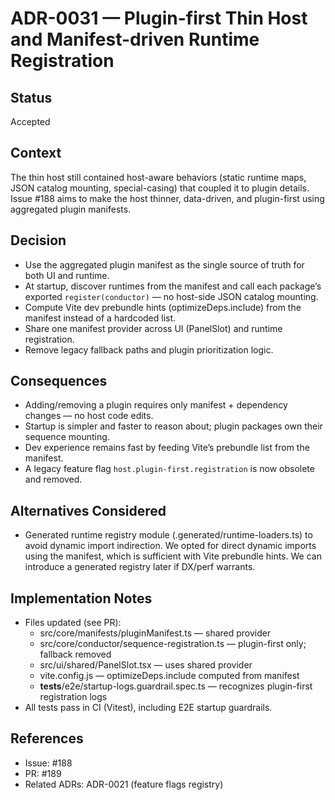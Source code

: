 # ADR-0031 — Plugin-first Thin Host and Manifest-driven Runtime Registration

## Status
Accepted

## Context
The thin host still contained host-aware behaviors (static runtime maps, JSON catalog mounting, special-casing) that coupled it to plugin details. Issue #188 aims to make the host thinner, data-driven, and plugin-first using aggregated plugin manifests.

## Decision
- Use the aggregated plugin manifest as the single source of truth for both UI and runtime.
- At startup, discover runtimes from the manifest and call each package’s exported `register(conductor)` — no host-side JSON catalog mounting.
- Compute Vite dev prebundle hints (optimizeDeps.include) from the manifest instead of a hardcoded list.
- Share one manifest provider across UI (PanelSlot) and runtime registration.
- Remove legacy fallback paths and plugin prioritization logic.

## Consequences
- Adding/removing a plugin requires only manifest + dependency changes — no host code edits.
- Startup is simpler and faster to reason about; plugin packages own their sequence mounting.
- Dev experience remains fast by feeding Vite’s prebundle list from the manifest.
- A legacy feature flag `host.plugin-first.registration` is now obsolete and removed.

## Alternatives Considered
- Generated runtime registry module (.generated/runtime-loaders.ts) to avoid dynamic import indirection. We opted for direct dynamic imports using the manifest, which is sufficient with Vite prebundle hints. We can introduce a generated registry later if DX/perf warrants.

## Implementation Notes
- Files updated (see PR):
  - src/core/manifests/pluginManifest.ts — shared provider
  - src/core/conductor/sequence-registration.ts — plugin-first only; fallback removed
  - src/ui/shared/PanelSlot.tsx — uses shared provider
  - vite.config.js — optimizeDeps.include computed from manifest
  - __tests__/e2e/startup-logs.guardrail.spec.ts — recognizes plugin-first registration logs
- All tests pass in CI (Vitest), including E2E startup guardrails.

## References
- Issue: #188
- PR: #189
- Related ADRs: ADR-0021 (feature flags registry)

